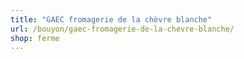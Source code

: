 ```yaml
---
title: "GAEC fromagerie de la chèvre blanche"
url: /bouyon/gaec-fromagerie-de-la-chevre-blanche/
shop: ferme
---
```

